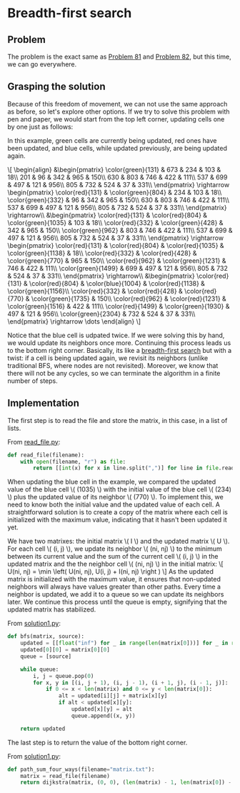 # Breadth-first search

## Problem

The problem is the exact same as [Problem 81](../problem_0081/problem.md) and [Problem 82](../problem_0082/problem.md), but this time, we can go everywhere.

## Grasping the solution

Because of this freedom of movement, we can not use the same approach as before, so let's explore other options.
If we try to solve this problem with pen and paper, we would start from the top left corner, updating cells one by one just as follows:

In this example, green cells are currently being updated, red ones have been updated, and blue cells, while updated previously, are being updated again.

\\[
\begin{align}
&\begin{pmatrix}
\color{green}{131} & 673 & 234 & 103 & 18\\\\
201 & 96 & 342 & 965 & 150\\\\
630 & 803 & 746 & 422 & 111\\\\
537 & 699 & 497 & 121 & 956\\\\
805 & 732 & 524 & 37 & 331\\\\
\end{pmatrix}
\rightarrow
\begin{pmatrix}
\color{red}{131} & \color{green}{804} & 234 & 103 & 18\\\\
\color{green}{332} & 96 & 342 & 965 & 150\\\\
630 & 803 & 746 & 422 & 111\\\\
537 & 699 & 497 & 121 & 956\\\\
805 & 732 & 524 & 37 & 331\\\\
\end{pmatrix}
\rightarrow\\\\
&\begin{pmatrix}
\color{red}{131} & \color{red}{804} & \color{green}{1035} & 103 & 18\\\\
\color{red}{332} & \color{green}{428} & 342 & 965 & 150\\\\
\color{green}{962} & 803 & 746 & 422 & 111\\\\
537 & 699 & 497 & 121 & 956\\\\
805 & 732 & 524 & 37 & 331\\\\
\end{pmatrix}
\rightarrow
\begin{pmatrix}
\color{red}{131} & \color{red}{804} & \color{red}{1035} & \color{green}{1138} & 18\\\\
\color{red}{332} & \color{red}{428} & \color{green}{770} & 965 & 150\\\\
\color{red}{962} & \color{green}{1231} & 746 & 422 & 111\\\\
\color{green}{1499} & 699 & 497 & 121 & 956\\\\
805 & 732 & 524 & 37 & 331\\\\
\end{pmatrix}
\rightarrow\\\\
&\begin{pmatrix}
\color{red}{131} & \color{red}{804} & \color{blue}{1004} & \color{red}{1138} & \color{green}{1156}\\\\
\color{red}{332} & \color{red}{428} & \color{red}{770} & \color{green}{1735} & 150\\\\
\color{red}{962} & \color{red}{1231} & \color{green}{1516} & 422 & 111\\\\
\color{red}{1499} & \color{green}{1930} & 497 & 121 & 956\\\\
\color{green}{2304} & 732 & 524 & 37 & 331\\\\
\end{pmatrix}
\rightarrow \dots
\end{align}
\\]

Notice that the blue cell is udpated twice.
If we were solving this by hand, we would update its neighbors once more.
Continuing this process leads us to the bottom right corner.
Basically, its like a [breadth-first search](https://en.wikipedia.org/wiki/Breadth-first_search) but with a twist: if a cell is being updated again, we revisit its neighbors (unlike traditional BFS, where nodes are not revisited).
Moreover, we know that there will not be any cycles, so we can terminate the algorithm in a finite number of steps.

## Implementation

The first step is to read the file and store the matrix, in this case, in a list of lists.

From [read_file.py](https://github.com/TurtleSmoke/Project-Euler/blob/main/problems/problem_0083/read_file.py):

```python
def read_file(filename):
    with open(filename, "r") as file:
        return [[int(x) for x in line.split(",")] for line in file.read().splitlines()]
```

When updating the blue cell in the example, we compared the updated value of the blue cell \\( (1035) \\) with the initial value of the blue cell \\( (234) \\) plus the updated value of its neighbor \\( (770) \\).
To implement this, we need to know both the initial value and the updated value of each cell.
A straightforward solution is to create a copy of the matrix where each cell is initialized with the maximum value, indicating that it hasn't been updated it yet.

We have two matrixes: the initial matrix \\( I \\) and the updated matrix \\( U \\).
For each cell \\( (i, j) \\), we update its neighbor \\( (ni, nj) \\) to the minimum between its current value and the sum of the current cell \\( (i, j) \\) in the updated matrix and the the neighbor cell \\( (ni, nj) \\) in the initial matrix:
\\[
U(ni, nj) = \min \left( U(ni, nj), U(i, j) + I(ni, nj) \right )
\\]
As the updated matrix is initialized with the maximum value, it ensures that non-updated neighbors will always have values greater than other paths.
Every time a neighbor is updated, we add it to a queue so we can update its neighbors later.
We continue this process until the queue is empty, signifying that the updated matrix has stabilized.

From [solution1.py](https://github.com/TurtleSmoke/Project-Euler/blob/main/problems/problem_0083/solution1.py):

```python
def bfs(matrix, source):
    updated = [[float("inf") for _ in range(len(matrix[0]))] for _ in range(len(matrix))]
    updated[0][0] = matrix[0][0]
    queue = [source]

    while queue:
        i, j = queue.pop(0)
        for x, y in [(i, j + 1), (i, j - 1), (i + 1, j), (i - 1, j)]:
            if 0 <= x < len(matrix) and 0 <= y < len(matrix[0]):
                alt = updated[i][j] + matrix[x][y]
                if alt < updated[x][y]:
                    updated[x][y] = alt
                    queue.append((x, y))

    return updated
```

The last step is to return the value of the bottom right corner.

From [solution1.py](https://github.com/TurtleSmoke/Project-Euler/blob/main/problems/problem_0083/solution1.py):

```python
def path_sum_four_ways(filename="matrix.txt"):
    matrix = read_file(filename)
    return dijkstra(matrix, (0, 0), (len(matrix) - 1, len(matrix[0]) - 1))[-1][-1]
```

